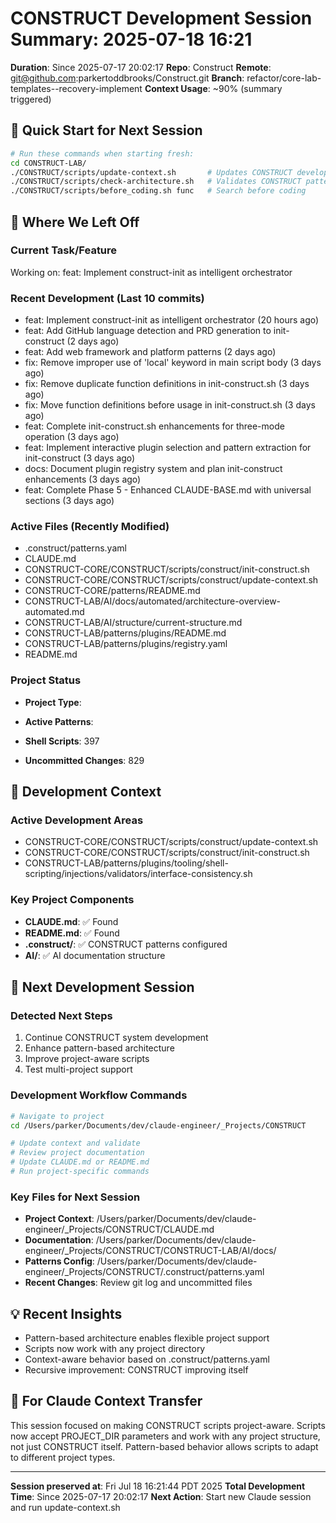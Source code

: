 # CONSTRUCT Development Session Summary: 2025-07-18 16:21
**Duration**: Since 2025-07-17 20:02:17
**Repo**: Construct
**Remote**: git@github.com:parkertoddbrooks/Construct.git
**Branch**: refactor/core-lab-templates--recovery-implement
**Context Usage**: ~90% (summary triggered)

## 🎯 Quick Start for Next Session
```bash
# Run these commands when starting fresh:
cd CONSTRUCT-LAB/
./CONSTRUCT/scripts/update-context.sh       # Updates CONSTRUCT development context
./CONSTRUCT/scripts/check-architecture.sh   # Validates CONSTRUCT patterns
./CONSTRUCT/scripts/before_coding.sh func   # Search before coding
```

## 📍 Where We Left Off

### Current Task/Feature
Working on: feat: Implement construct-init as intelligent orchestrator

### Recent Development (Last 10 commits)
- feat: Implement construct-init as intelligent orchestrator (20 hours ago)
- feat: Add GitHub language detection and PRD generation to init-construct (2 days ago)
- feat: Add web framework and platform patterns (2 days ago)
- fix: Remove improper use of 'local' keyword in main script body (3 days ago)
- fix: Remove duplicate function definitions in init-construct.sh (3 days ago)
- fix: Move function definitions before usage in init-construct.sh (3 days ago)
- feat: Complete init-construct.sh enhancements for three-mode operation (3 days ago)
- feat: Implement interactive plugin selection and pattern extraction for init-construct (3 days ago)
- docs: Document plugin registry system and plan init-construct enhancements (3 days ago)
- feat: Complete Phase 5 - Enhanced CLAUDE-BASE.md with universal sections (3 days ago)

### Active Files (Recently Modified)
- .construct/patterns.yaml
- CLAUDE.md
- CONSTRUCT-CORE/CONSTRUCT/scripts/construct/init-construct.sh
- CONSTRUCT-CORE/CONSTRUCT/scripts/construct/update-context.sh
- CONSTRUCT-CORE/patterns/README.md
- CONSTRUCT-LAB/AI/docs/automated/architecture-overview-automated.md
- CONSTRUCT-LAB/AI/structure/current-structure.md
- CONSTRUCT-LAB/patterns/plugins/README.md
- CONSTRUCT-LAB/patterns/plugins/registry.yaml
- README.md

### Project Status
- **Project Type**: 
- **Active Patterns**: 
- **Shell Scripts**:      397



- **Uncommitted Changes**:      829

## 🔧 Development Context

### Active Development Areas
- CONSTRUCT-CORE/CONSTRUCT/scripts/construct/update-context.sh
- CONSTRUCT-CORE/CONSTRUCT/scripts/construct/init-construct.sh
- CONSTRUCT-LAB/patterns/plugins/tooling/shell-scripting/injections/validators/interface-consistency.sh

### Key Project Components
- **CLAUDE.md**: ✅ Found
- **README.md**: ✅ Found
- **.construct/**: ✅ CONSTRUCT patterns configured
- **AI/**: ✅ AI documentation structure

## 🚀 Next Development Session

### Detected Next Steps
1. Continue CONSTRUCT system development
2. Enhance pattern-based architecture
3. Improve project-aware scripts
4. Test multi-project support

### Development Workflow Commands
```bash
# Navigate to project
cd /Users/parker/Documents/dev/claude-engineer/_Projects/CONSTRUCT

# Update context and validate
# Review project documentation
# Update CLAUDE.md or README.md
# Run project-specific commands
```

### Key Files for Next Session
- **Project Context**: /Users/parker/Documents/dev/claude-engineer/_Projects/CONSTRUCT/CLAUDE.md
- **Documentation**: /Users/parker/Documents/dev/claude-engineer/_Projects/CONSTRUCT/CONSTRUCT-LAB/AI/docs/
- **Patterns Config**: /Users/parker/Documents/dev/claude-engineer/_Projects/CONSTRUCT/.construct/patterns.yaml
- **Recent Changes**: Review git log and uncommitted files

## 💡 Recent Insights
- Pattern-based architecture enables flexible project support
- Scripts now work with any project directory
- Context-aware behavior based on .construct/patterns.yaml
- Recursive improvement: CONSTRUCT improving itself

## 🤖 For Claude Context Transfer
This session focused on making CONSTRUCT scripts project-aware. Scripts now accept PROJECT_DIR parameters and work with any project structure, not just CONSTRUCT itself. Pattern-based behavior allows scripts to adapt to different project types.

---
**Session preserved at**: Fri Jul 18 16:21:44 PDT 2025
**Total Development Time**: Since 2025-07-17 20:02:17
**Next Action**: Start new Claude session and run update-context.sh
